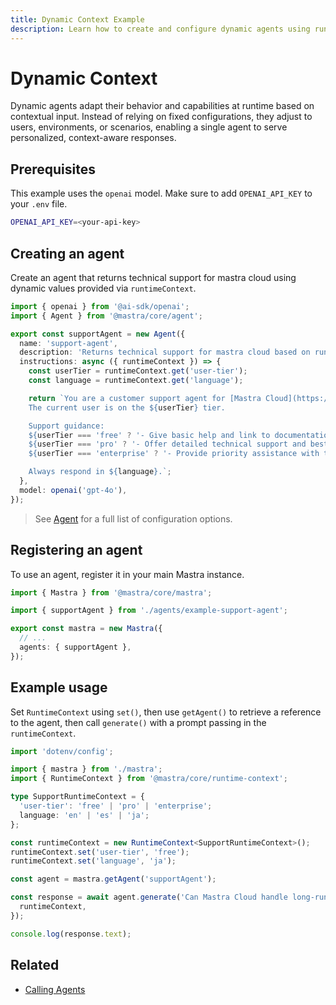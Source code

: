 ```yaml
---
title: Dynamic Context Example
description: Learn how to create and configure dynamic agents using runtime context in Mastra.
---
```


# Dynamic Context

Dynamic agents adapt their behavior and capabilities at runtime based on contextual input. Instead of relying on fixed configurations, they adjust to users, environments, or scenarios, enabling a single agent to serve personalized, context-aware responses.

## Prerequisites

This example uses the `openai` model. Make sure to add `OPENAI_API_KEY` to your `.env` file.

```bash filename=".env" copy
OPENAI_API_KEY=<your-api-key>
```

## Creating an agent

Create an agent that returns technical support for mastra cloud using dynamic values provided via `runtimeContext`.

```typescript filename="src/mastra/agents/example-support-agent.ts" showLineNumbers copy
import { openai } from '@ai-sdk/openai';
import { Agent } from '@mastra/core/agent';

export const supportAgent = new Agent({
  name: 'support-agent',
  description: 'Returns technical support for mastra cloud based on runtime context',
  instructions: async ({ runtimeContext }) => {
    const userTier = runtimeContext.get('user-tier');
    const language = runtimeContext.get('language');

    return `You are a customer support agent for [Mastra Cloud](https://mastra.ai/en/docs/mastra-cloud/overview).
    The current user is on the ${userTier} tier.

    Support guidance:
    ${userTier === 'free' ? '- Give basic help and link to documentation.' : ''}
    ${userTier === 'pro' ? '- Offer detailed technical support and best practices.' : ''}
    ${userTier === 'enterprise' ? '- Provide priority assistance with tailored solutions.' : ''}

    Always respond in ${language}.`;
  },
  model: openai('gpt-4o'),
});
```

> See [Agent](../../reference/agents/agent.md) for a full list of configuration options.

## Registering an agent

To use an agent, register it in your main Mastra instance.

```typescript filename="src/mastra/index.ts" showLineNumbers copy
import { Mastra } from '@mastra/core/mastra';

import { supportAgent } from './agents/example-support-agent';

export const mastra = new Mastra({
  // ...
  agents: { supportAgent },
});
```

## Example usage

Set `RuntimeContext` using `set()`, then use `getAgent()` to retrieve a reference to the agent, then call `generate()` with a prompt passing in the `runtimeContext`.

```typescript filename="src/test-support-agent.ts" showLineNumbers copy
import 'dotenv/config';

import { mastra } from './mastra';
import { RuntimeContext } from '@mastra/core/runtime-context';

type SupportRuntimeContext = {
  'user-tier': 'free' | 'pro' | 'enterprise';
  language: 'en' | 'es' | 'ja';
};

const runtimeContext = new RuntimeContext<SupportRuntimeContext>();
runtimeContext.set('user-tier', 'free');
runtimeContext.set('language', 'ja');

const agent = mastra.getAgent('supportAgent');

const response = await agent.generate('Can Mastra Cloud handle long-running requests?', {
  runtimeContext,
});

console.log(response.text);
```

## Related

- [Calling Agents](./calling-agents.mdx#from-the-command-line)
